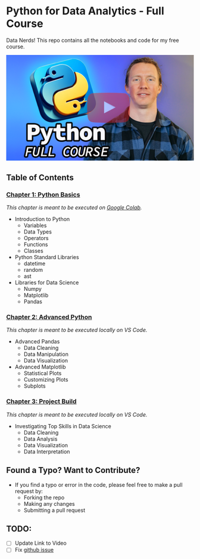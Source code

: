 # Python for Data Analytics - Full Course

Data Nerds! This repo contains all the notebooks and code for my free course.

[![Python for Data Analytics](3_Project/images/Python_Data_Analytics_YT.png)](https://youtu.be/7mz73uXD9DA?si=kXWYSyaWdNKBAOyc)

## Table of Contents

### [Chapter 1: Python Basics](/1_Basics/)

*This chapter is meant to be executed on [Google Colab](https://colab.research.google.com/github/lukebarousse/Python_Data_Analytics_Course/blob/main/1_Basics/01_Getting_Started.ipynb).*
- Introduction to Python
    - Variables
    - Data Types
    - Operators
    - Functions
    - Classes
- Python Standard Libraries
    - datetime
    - random
    - ast
- Libraries for Data Science
    - Numpy
    - Matplotlib
    - Pandas

### [Chapter 2: Advanced Python](/2_Advanced/)

*This chapter is meant to be executed locally on VS Code.*

- Advanced Pandas
    - Data Cleaning
    - Data Manipulation
    - Data Visualization
- Advanced Matplotlib
    - Statistical Plots
    - Customizing Plots
    - Subplots

### [Chapter 3: Project Build](/3_Project/)

*This chapter is meant to be executed locally on VS Code.*

- Investigating Top Skills in Data Science
    - Data Cleaning
    - Data Analysis
    - Data Visualization
    - Data Interpretation

## Found a Typo? Want to Contribute?
- If you find a typo or error in the code, please feel free to make a pull request by:
    - Forking the repo
    - Making any changes
    - Submitting a pull request


## TODO:
- [ ] Update Link to Video
- [ ] Fix [github issue](https://stackoverflow.com/questions/78501731/error-nbformat-when-uploading-to-github-from-google-colab/78503623#78503623)
